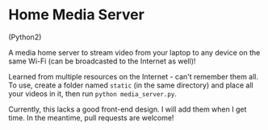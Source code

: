 # Home Media Server
(Python2)

A media home server to stream video from your laptop to any device on the same Wi-Fi
(can be broadcasted to the Internet as well)!

Learned from multiple resources on the Internet - can't remember them all.
To use, create a folder named `static` (in the same directory) and place all your
videos in it, then run
`python media_server.py`.

Currently, this lacks a good front-end design. I will add them when I get time.
In the meantime, pull requests are welcome!
